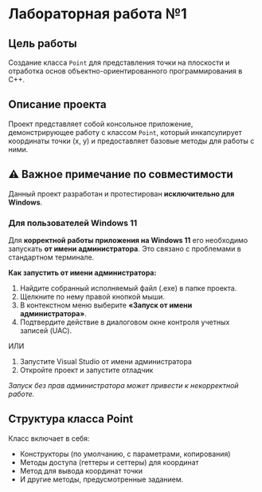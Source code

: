 ﻿# Лабораторная работа №1

## Цель работы
Создание класса `Point` для представления точки на плоскости и отработка основ объектно-ориентированного программирования в C++.

## Описание проекта
Проект представляет собой консольное приложение, демонстрирующее работу с классом `Point`, который инкапсулирует координаты точки (x, y) и предоставляет базовые методы для работы с ними.

## ⚠️ Важное примечание по совместимости
Данный проект разработан и протестирован **исключительно для Windows**.

### Для пользователей Windows 11
Для **корректной работы приложения на Windows 11** его необходимо запускать **от имени администратора**. Это связано с проблемами в стандартном терминале.

**Как запустить от имени администратора:**
1.  Найдите собранный исполняемый файл (.exe) в папке проекта.
2.  Щелкните по нему правой кнопкой мыши.
3.  В контекстном меню выберите **«Запуск от имени администратора»**.
4.  Подтвердите действие в диалоговом окне контроля учетных записей (UAC).

ИЛИ
1.	Запустите Visual Studio от имени администратора
2.	Откройте проект и запустите отладчик

*Запуск без прав администратора может привести к некорректной работе.*


## Структура класса Point
Класс включает в себя:
- Конструкторы (по умолчанию, с параметрами, копирования)
- Методы доступа (геттеры и сеттеры) для координат
- Метод для вывода координат точки
- И другие методы, предусмотренные заданием.